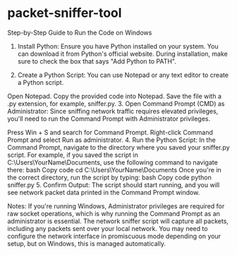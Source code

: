 # packet-sniffer-tool
Step-by-Step Guide to Run the Code on Windows
1. Install Python:
Ensure you have Python installed on your system. You can download it from Python's official website. During installation, make sure to check the box that says "Add Python to PATH".

2. Create a Python Script:
You can use Notepad or any text editor to create a Python script.

Open Notepad.
Copy the provided code into Notepad.
Save the file with a .py extension, for example, sniffer.py.
3. Open Command Prompt (CMD) as Administrator:
Since sniffing network traffic requires elevated privileges, you'll need to run the Command Prompt with Administrator privileges.

Press Win + S and search for Command Prompt.
Right-click Command Prompt and select Run as administrator.
4. Run the Python Script:
In the Command Prompt, navigate to the directory where you saved your sniffer.py script. For example, if you saved the script in C:\Users\YourName\Documents, use the following command to navigate there:
bash
Copy code
cd C:\Users\YourName\Documents
Once you're in the correct directory, run the script by typing:
bash
Copy code
python sniffer.py
5. Confirm Output:
The script should start running, and you will see network packet data printed in the Command Prompt window.

Notes:
If you're running Windows, Administrator privileges are required for raw socket operations, which is why running the Command Prompt as an administrator is essential.
The network sniffer script will capture all packets, including any packets sent over your local network. You may need to configure the network interface in promiscuous mode depending on your setup, but on Windows, this is managed automatically.
